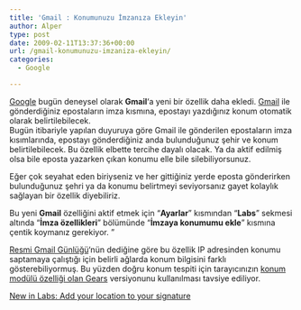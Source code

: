 ```yaml
---
title: 'Gmail : Konumunuzu İmzanıza Ekleyin'
author: Alper
type: post
date: 2009-02-11T13:37:36+00:00
url: /gmail-konumunuzu-imzaniza-ekleyin/
categories:
  - Google

---
```

[Google][1] bugün deneysel olarak **Gmail**&#8216;a yeni bir özellik daha ekledi. [Gmail][2] ile gönderdiğiniz epostaların imza kısmına, epostayı yazdığınız konum otomatik olarak belirtilebilecek.  
Bugün itibariyle yapılan duyuruya göre Gmail ile gönderilen epostaların imza kısımlarında, epostayı gönderdiğiniz anda bulunduğunuz şehir ve konum belirtilebilecek. Bu özellik elbette tercihe dayalı olacak. Ya da aktif edilmiş olsa bile eposta yazarken çıkan konumu elle bile silebiliyorsunuz. 

Eğer çok seyahat eden biriyseniz ve her gittiğiniz yerde eposta gönderirken bulunduğunuz şehri ya da konumu belirtmeyi seviyorsanız gayet kolaylık sağlayan bir özellik diyebiliriz. <!--more-->

Bu yeni **Gmail** özelliğini aktif etmek için &#8220;**Ayarlar**&#8221; kısmından &#8220;**Labs**&#8221; sekmesi altında &#8220;**İmza özellikleri**&#8221; bölümünde &#8220;**İmzaya konumumu ekle**&#8221; kısmına çentik koymanız gerekiyor. &#8221;

[Resmi Gmail Günlüğü][3]&#8216;nün dediğine göre bu özellik IP adresinden konumu saptamaya çalıştığı için belirli ağlarda konum bilgisini farklı gösterebiliyormuş. Bu yüzden doğru konum tespiti için tarayıcınızın [konum modülü özelliği olan Gears][4] versiyonunu kullanılması tavsiye ediliyor. 

[New in Labs: Add your location to your signature][5]

 [1]: http://www.google.com.tr
 [2]: http://gmail.com
 [3]: http://gmailblog.blogspot.com/
 [4]: http://gearsblog.blogspot.com/2008/10/wifi-based-geolocation-anyone.html
 [5]: http://gmailblog.blogspot.com/2009/02/new-in-labs-add-your-location-to-your.html